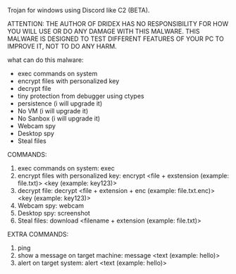 Trojan for windows using Discord like C2 (BETA).

ATTENTION: THE AUTHOR OF DRIDEX HAS NO RESPONSIBILITY FOR HOW YOU WILL USE OR DO ANY DAMAGE WITH THIS MALWARE. THIS MALWARE IS DESIGNED TO TEST DIFFERENT FEATURES OF YOUR PC TO IMPROVE IT, NOT TO DO ANY HARM.

what can do this malware:
- exec commands on system
- encrypt files with personalized key
- decrypt file
- tiny protection from debugger using ctypes
- persistence (i will upgrade it)
- No VM (i will upgrade it)
- No Sanbox (i will upgrade it)
- Webcam spy
- Desktop spy
- Steal files

COMMANDS:

1) exec commands on system: exec <command>
2) encrypt files with personalized key: encrypt <file + exstension (example: file.txt)> <key (example: key123)>
3) decrypt file: decrypt <file + extension + enc (example: file.txt.enc)> <key (example: key123)>
4) Webcam spy: webcam
5) Desktop spy: screenshot
6) Steal files: download <filename + extension (example: file.txt)>

EXTRA COMMANDS:
1) ping
2) show a message on target machine: message <text (example: hello)>
3) alert on target system: alert <text (example: hello)>
